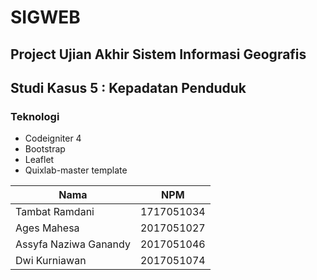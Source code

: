 # SIGWEB
## Project Ujian Akhir Sistem Informasi Geografis
## Studi Kasus 5 : Kepadatan Penduduk

### Teknologi

- Codeigniter 4
- Bootstrap
- Leaflet
- Quixlab-master template


| Nama                      | NPM        |
| ------------------------- | ---------- |
| Tambat Ramdani            | 1717051034 |
| Ages Mahesa               | 2017051027 |
| Assyfa Naziwa Ganandy     | 2017051046 |
| Dwi Kurniawan             | 2017051074 |
